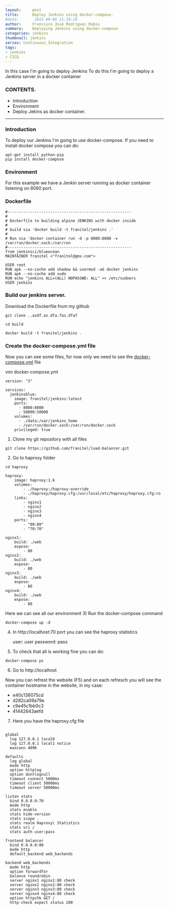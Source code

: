 ```yaml
---
layout:     post
title: 		Deploy Jenkins using docker-compose.
#date:       2015-09-06 11:39:10
author:     Francisco José Rodríguez Rubio
summary:    Deploying Jenkins using docker-compose 
categories: jenkins
thumbnail: jenkins
series: Continuous_Integration
tags:
- jenkins
- CICD
---
```

In this case I'm going to deploy Jenkins
To do this I'm going to deploy a Jenkins server in a docker container

### CONTENTS.
* Introduction
* Environment
* Deploy Jekins as docker container.

---

### Introduction
To deploy our Jenkins I'm going to use docker-compose.
If you need to install docker compose you can do:
~~~
apt-get install python-pip
pip install docker-compose
~~~

### Environment
For this example we have a Jenkin server running as docker container listening on 8080 port.

### Dockerfile
~~~
#-------------------------------------------------------
#
# Dockerfile to building alpine JENKINS with docker inside
#
# build via 'docker build -t franitel/jenkins .'
#
# Run via 'docker container run -d -p 8080:8080 -v /var/run/docker.sock:/var/run
#-------------------------------------------------------
from jenkinsci/blueocean
MAINTAINER franitel <"franitel@gmx.com">

USER root
RUN apk --no-cache add shadow && usermod -aG docker jenkins
RUN apk --no-cache add sudo
RUN echo "jenkins ALL=(ALL) NOPASSWD: ALL" >> /etc/sudoers
USER jenkins

~~~
### Build our jenkins server.
Download the Dockerfile from my github
~~~
git clone ..asdf.as.dfa.fas.dfaf

cd build

docker build -t franitel/jenkins .
~~~

### Create the docker-compose.yml file

Now you can see some files, for now only we need to see the [docker-compose.yml](https://raw.githubusercontent.com/franitel/load-balancer/master/haproxy/docker-compose.yml) file

vim docker-compose.yml
~~~
version: "3"

services:
  jenkinsblue:
    image: franitel/jenkins:latest
    ports:
      - 8080:8080
      - 50000:50000
    volumes:
      - ./data:/var/jenkins_home
      - /var/run/docker.sock:/var/run/docker.sock
    privileged: true

~~~


1) Clone my git repository with all files
~~~
git clone https://github.com/franitel/load-balancer.git
~~~
2) Go to haproxy folder
~~~
cd haproxy
~~~
~~~
haproxy:
    image: haproxy:1.6
    volumes:
        - ./haproxy:/haproxy-override
        - ./haproxy/haproxy.cfg:/usr/local/etc/haproxy/haproxy.cfg:ro
    links:
        - nginx1
        - nginx2
        - nginx3
        - nginx4
    ports:
        - "80:80"
        - "70:70"

nginx1:
    build: ./web
    expose:
        - 80
nginx2:
    build: ./web
    expose:
        - 80
nginx3:
    build: ./web
    expose:
        - 80
nginx4:
    build: ./web
    expose:
        - 80
~~~
Here we can see all our environment
3) Run the docker-compose command
~~~
docker-compose up -d
~~~    
4) In http://localhost:70 port you can see the haproxy statistics

	user:	  user
	password: pass


5) To check that all is working fine you can do:
~~~
docker-compose ps
~~~
6) Go to http://localhost

Now you can refrest the website (F5) and on each refresch you will see the container hostname in the website, in my case:

* e40c136075cd
* d282ca09a79e
* c9e45c1bb0c3
* 41442643aefd

7) Here you have the haproxy.cfg file
~~~

global
  log 127.0.0.1 local0
  log 127.0.0.1 local1 notice
  maxconn 4096

defaults
  log global
  mode http
  option httplog
  option dontlognull
  timeout connect 5000ms
  timeout client 50000ms
  timeout server 50000ms

listen stats
  bind 0.0.0.0:70
  mode http
  stats enable
  stats hide-version
  stats scope .
  stats realm Haproxy\ Statistics
  stats uri /
  stats auth user:pass

frontend balancer
  bind 0.0.0.0:80
  mode http
  default_backend web_backends

backend web_backends
  mode http
  option forwardfor
  balance roundrobin
  server nginx1 nginx1:80 check
  server nginx2 nginx2:80 check
  server nginx3 nginx3:80 check
  server nginx4 nginx4:80 check
  option httpchk GET /
  http-check expect status 200

~~~
